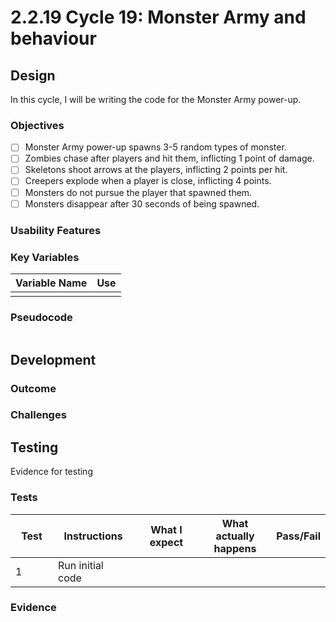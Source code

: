 # 2.2.19 Cycle 19: Monster Army and behaviour

## Design

In this cycle, I will be writing the code for the Monster Army power-up.&#x20;

### Objectives

* [ ] Monster Army power-up spawns 3-5 random types of monster.
* [ ] Zombies chase after players and hit them, inflicting 1 point of damage.
* [ ] Skeletons shoot arrows at the players, inflicting 2 points per hit.
* [ ] Creepers explode when a player is close, inflicting 4 points.
* [ ] Monsters do not pursue the player that spawned them.
* [ ] Monsters disappear after 30 seconds of being spawned.

### Usability Features

### Key Variables

| Variable Name | Use |
| ------------- | --- |
|               |     |

### Pseudocode

```
```

## Development

### Outcome



### Challenges



## Testing

Evidence for testing

### Tests

<table><thead><tr><th width="95">Test</th><th width="158">Instructions</th><th width="171">What I expect</th><th width="174">What actually happens</th><th>Pass/Fail</th></tr></thead><tbody><tr><td>1</td><td>Run initial code</td><td></td><td></td><td></td></tr></tbody></table>

### Evidence

